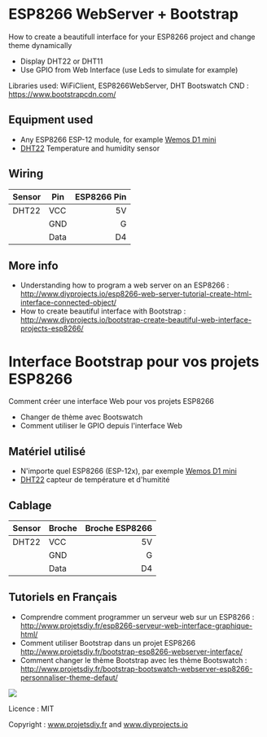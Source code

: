 # ESP8266 WebServer + Bootstrap 
How to create a beautifull interface for your ESP8266 project and change theme dynamically

* Display DHT22 or DHT11
* Use GPIO from Web Interface (use Leds to simulate for example)

Libraries used: WiFiClient, ESP8266WebServer, DHT 
Bootswatch CND : https://www.bootstrapcdn.com/

## Equipment used

* Any ESP8266 ESP-12 module, for example <a href="http://www.banggood.com/search/esp8266-nodemcu/0-0-0-1-3-45-0-price-0-0_p-1.html?sortType=asc?p=RA18043558422201601Y" target="_blank" rel="nofollow" data-mce-href="http://www.banggood.com/search/esp8266-nodemcu/0-0-0-1-3-45-0-price-0-0_p-1.html?sortType=asc?p=RA18043558422201601Y">Wemos D1 mini</a>
* <a href="http://s.click.aliexpress.com/e/BeYvjyfim" target="_blank" rel="nofollow" data-mce-href="http://s.click.aliexpress.com/e/BeYvjyfim">DHT22</a> Temperature and humidity sensor

## Wiring
|Sensor |Pin |ESP8266 Pin|
|-------|----|----------:|
|DHT22  |VCC |5V         |
|       |GND |G          |
|       |Data|D4         |


## More info
 - Understanding how to program a web server on an ESP8266 : http://www.diyprojects.io/esp8266-web-server-tutorial-create-html-interface-connected-object/
 - How to create beautiful interface with Bootstrap : http://www.diyprojects.io/bootstrap-create-beautiful-web-interface-projects-esp8266/
 
# Interface Bootstrap pour vos projets ESP8266 
Comment créer une interface Web pour vos projets ESP8266
* Changer de thème avec Bootswatch
* Comment utiliser le GPIO depuis l'interface Web

## Matériel utilisé
* N'importe quel ESP8266 (ESP-12x), par exemple <a href="http://www.banggood.com/search/esp8266-nodemcu/0-0-0-1-3-45-0-price-0-0_p-1.html?sortType=asc?p=RA18043558422201601Y" target="_blank" rel="nofollow" data-mce-href="http://www.banggood.com/search/esp8266-nodemcu/0-0-0-1-3-45-0-price-0-0_p-1.html?sortType=asc?p=RA18043558422201601Y">Wemos D1 mini</a>
* <a href="http://s.click.aliexpress.com/e/BeYvjyfim" target="_blank" rel="nofollow" data-mce-href="http://s.click.aliexpress.com/e/BeYvjyfim">DHT22</a> capteur de température et d'humitité

## Cablage
|Sensor |Broche |Broche ESP8266|
|-------|-------|-------------:|
|DHT22  |VCC    |5V            |
|       |GND    |G             |
|       |Data   |D4            |


## Tutoriels en Français
* Comprendre comment programmer un serveur web sur un ESP8266 : http://www.projetsdiy.fr/esp8266-serveur-web-interface-graphique-html/
* Comment utiliser Bootstrap dans un projet ESP8266 http://www.projetsdiy.fr/bootstrap-esp8266-webserver-interface/
* Comment changer le thème Bootstrap avec les thème Bootswatch : http://www.projetsdiy.fr/bootstrap-bootswatch-webserver-esp8266-personnaliser-theme-defaut/


<img align="center" src="https://github.com/projetsdiy/ESP8266WebServer-Bootstrap-Bootswatch/blob/master/demo-webserver-esp8266-theme-bootstrap.png" style="max-width:100%;">

Licence : MIT

Copyright : www.projetsdiy.fr and www.diyprojects.io
